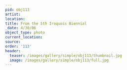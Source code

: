 ```yaml
---
pid: obj113
artist:
location:
title: From the 5th Iroquois Biennial
_date: 4/30/06
object_type: photo
current_location:
source:
order: '113'
header:
  teaser: /images/gallery/simple/obj113/thumbnail.jpg
  image: /images/gallery/simple/obj113/full.jpg
---
```

